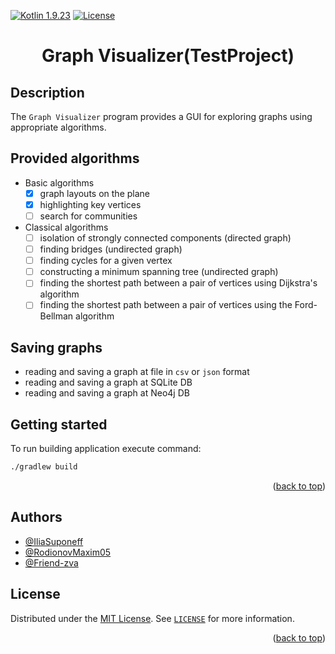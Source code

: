 [//]: # (Project readme template from https://github.com/othneildrew/Best-README-Template/)
<a name="readme-top"></a>

[![Kotlin 1.9.23][kotlin_img]][kotlin_releases_url]
[![License][license_img]][repo_license_url]


<h1 align="center">Graph Visualizer(TestProject)</h1>

## Description
The `Graph Visualizer` program provides a GUI for exploring graphs using appropriate algorithms. 

## Provided algorithms
* Basic algorithms
  - [x] graph layouts on the plane
  - [x] highlighting key vertices
  - [ ] search for communities
* Classical algorithms
  - [ ] isolation of strongly connected components (directed graph)
  - [ ] finding bridges (undirected graph)
  - [ ] finding cycles for a given vertex
  - [ ] constructing a minimum spanning tree (undirected graph)
  - [ ] finding the shortest path between a pair of vertices using Dijkstra's algorithm
  - [ ] finding the shortest path between a pair of vertices using the Ford-Bellman algorithm

## Saving graphs
* reading and saving a graph at file in `csv` or `json` format
* reading and saving a graph at SQLite DB
* reading and saving a graph at Neo4j DB

## Getting started
To run building application execute command:
```bash
./gradlew build
```

<p align="right">(<a href="#readme-top">back to top</a>)</p>

## Authors

- [@IliaSuponeff](https://github.com/IliaSuponeff)
- [@RodionovMaxim05](https://github.com/RodionovMaxim05)
- [@Friend-zva](https://github.com/Friend-zva)

## License

Distributed under the [MIT License](https://choosealicense.com/licenses/mit/). See [`LICENSE`](LICENSE) for more information.

<p align="right">(<a href="#readme-top">back to top</a>)</p>

<!-- Image links -->

[kotlin_img]: https://img.shields.io/badge/Kotlin-%201.9.23-magenta
[license_img]: https://img.shields.io/badge/License-MIT-green.svg

<!-- Inner Links -->

[repo_license_url]: https://github.com/spbu-coding-2023/graphs-graphs-12/blob/main/LICENSE

<!-- Outer Links -->

[kotlin_releases_url]: https://kotlinlang.org/docs/releases.html#release-details

